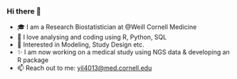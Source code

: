 ### Hi there 👋

<!--
**AkiAkiii/AkiAkiii** is a ✨ _special_ ✨ repository because its `README.md` (this file) appears on your GitHub profile.

Here are some ideas to get you started:

- 🔭 I’m currently working on ...
- 🌱 I’m currently learning ...
- 👯 I’m looking to collaborate on ...
- 🤔 I’m looking for help with ...
- 💬 Ask me about ...
- 📫 How to reach me: ...
- 😄 Pronouns: ...
- ⚡ Fun fact: ...
-->

- :mortar_board: I am a Research Biostatistician at @Weill Cornell Medicine
- :penguin: I love analysing and coding using R, Python, SQL
- 🧐 Interested in Modeling, Study Design etc.
- :sparkles: I am now working on a medical study using NGS data & developing an R package 
- 📫 Reach out to me: yil4013@med.cornell.edu
